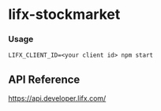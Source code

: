 # lifx-stockmarket

### Usage
```
LIFX_CLIENT_ID=<your client id> npm start
```

## API Reference
https://api.developer.lifx.com/
